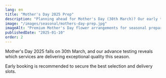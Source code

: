 ```yaml
---
lang: en
title: "Mother's Day 2025 Prep"
description: "Planning ahead for Mother's Day (30th March)? Our early testing shows exceptional quality from Interflora and Flowerbx this season. Book early to avoid disappointment."
image: "/images/seasonal/mothers-day-prep.jpg"
imageAlt: "Premium Mother's Day flower arrangements for seasonal preparation"
publishedDate: "2025-01-10"
order: 2
---
```


Mother's Day 2025 falls on 30th March, and our advance testing reveals which services are delivering exceptional quality this season.

Early booking is recommended to secure the best selection and delivery slots.
